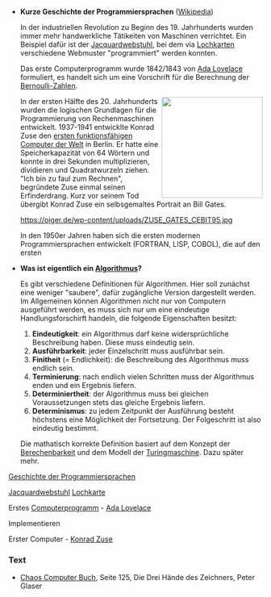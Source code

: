 * **Kurze Geschichte der Programmiersprachen** ([Wikipedia](https://de.wikipedia.org/wiki/Geschichte_der_Programmiersprachen))

    In der industriellen Revolution zu Beginn des 19. Jahrhunderts wurden immer mehr handwerkliche Tätikeiten von Maschinen verrichtet. Ein Beispiel dafür ist der [Jacquardwebstuhl](https://de.wikipedia.org/wiki/Jacquardwebstuhl), bei dem via [Lochkarten](https://de.wikipedia.org/wiki/Lochkarte) verschiedene Webmuster "programmiert" werden konnten.
   
   Das erste Computerprogramm wurde 1842/1843 von [Ada Lovelace](https://de.wikipedia.org/wiki/Ada_Lovelace) formuliert, es handelt sich um eine Vorschrift für die Berechnung der [Bernoulli-Zahlen](https://de.wikipedia.org/wiki/Bernoulli-Zahl).
   
    [<img src="https://oiger.de/wp-content/uploads/ZUSE_GATES_CEBIT95.jpg" width="200" align="right" >](https://de.wikipedia.org/wiki/Konrad_Zuse#Z3_–_der_erste_funktionsfähige_Computer_der_Welt)
    
    In der ersten Hälfte des 20. Jahrhunderts wurden die logischen Grundlagen für die Programmierung von Rechenmaschinen entwickelt. 1937-1941 entwicklte Konrad Zuse den [ersten funktionsfähigen Computer der Welt](https://de.wikipedia.org/wiki/Konrad_Zuse#Z3_–_der_erste_funktionsfähige_Computer_der_Welt) in Berlin. Er hatte eine Speicherkapazität von 64 Wörtern und konnte in drei Sekunden multiplizieren, dividieren und Quadratwurzeln ziehen. "Ich bin zu faul zum Rechnen", begründete Zuse einmal seinen Erfinderdrang. Kurz vor seinem Tod übergibt Konrad Zuse ein selbsgemaltes Portrait an Bill Gates.
    
    https://oiger.de/wp-content/uploads/ZUSE_GATES_CEBIT95.jpg
    
    In den 1950er Jahren haben sich die ersten modernen Programmiersprachen entwickelt (FORTRAN, LISP, COBOL), die auf den ersten 

* **Was ist eigentlich ein [Algorithmus](https://de.wikipedia.org/wiki/Algorithmus)?**

    Es gibt verschiedene Definitionen für Algorithmen. Hier soll zunächst eine weniger "saubere", dafür zugängliche Version dargestellt werden. Im Allgemeinen können Algorithmen nicht nur von Computern ausgeführt werden, es muss sich nur um eine eindeutige Handlungsforschirft handeln, die folgende Eigenschaften besitzt:

    1. **Eindeutigkeit**: ein Algorithmus darf keine widersprüchliche Beschreibung haben. Diese muss eindeutig sein.
    2. **Ausführbarkeit**: jeder Einzelschritt muss ausführbar sein.
    3. **Finitheit** (= Endlichkeit): die Beschreibung des Algorithmus muss endlich sein.
    4. **Terminierung**: nach endlich vielen Schritten muss der Algorithmus enden und ein Ergebnis liefern.
    5. **Determiniertheit**: der Algorithmus muss bei gleichen Voraussetzungen stets das gleiche Ergebnis liefern.
    6. **Determinismus**: zu jedem Zeitpunkt der Ausführung besteht höchstens eine Möglichkeit der Fortsetzung. Der Folgeschritt ist also eindeutig bestimmt.


    Die mathatisch korrekte Definition basiert auf dem Konzept der [Berechenbarkeit](https://de.wikipedia.org/wiki/Berechenbarkeit) und dem Modell der [Turingmaschine](https://de.wikipedia.org/wiki/Turingmaschine). Dazu später mehr.

[Geschichte der Programmiersprachen](https://de.wikipedia.org/wiki/Geschichte_der_Programmiersprachen)

[Jacquardwebstuhl](https://de.wikipedia.org/wiki/Jacquardwebstuhl)
[Lochkarte](https://de.wikipedia.org/wiki/Lochkarte)

Erstes [Computerprogramm](https://de.wikipedia.org/wiki/Computerprogramm) - [Ada Lovelace](https://de.wikipedia.org/wiki/Ada_Lovelace)

Implementieren

Erster Computer - [Konrad Zuse](https://de.wikipedia.org/wiki/Konrad_Zuse)


### Text

* [Chaos Computer Buch](https://monoskop.org/images/b/ba/Wieckmann,_Jürgen_%28ed.%29_-_Das_Chaos_Computer_Buch._Hacking_made_in_Germany_%28German%29.pdf), Seite 125, Die Drei Hände des Zeichners, Peter Glaser

